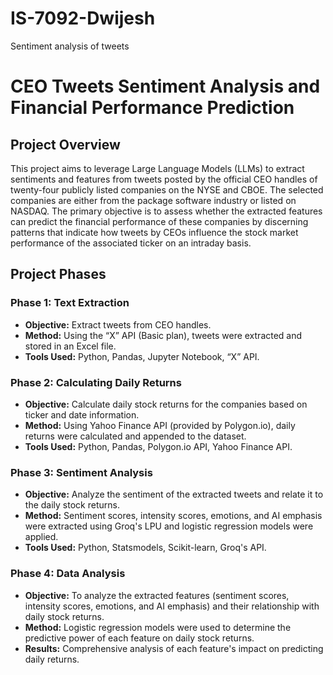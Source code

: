 # IS-7092-Dwijesh
Sentiment analysis of tweets
# CEO Tweets Sentiment Analysis and Financial Performance Prediction

## Project Overview

This project aims to leverage Large Language Models (LLMs) to extract sentiments and features from tweets posted by the official CEO handles of twenty-four publicly listed companies on the NYSE and CBOE. The selected companies are either from the package software industry or listed on NASDAQ. The primary objective is to assess whether the extracted features can predict the financial performance of these companies by discerning patterns that indicate how tweets by CEOs influence the stock market performance of the associated ticker on an intraday basis.

## Project Phases

### Phase 1: Text Extraction
- **Objective:** Extract tweets from CEO handles.
- **Method:** Using the “X” API (Basic plan), tweets were extracted and stored in an Excel file.
- **Tools Used:** Python, Pandas, Jupyter Notebook, “X” API.

### Phase 2: Calculating Daily Returns
- **Objective:** Calculate daily stock returns for the companies based on ticker and date information.
- **Method:** Using Yahoo Finance API (provided by Polygon.io), daily returns were calculated and appended to the dataset.
- **Tools Used:** Python, Pandas, Polygon.io API, Yahoo Finance API.

### Phase 3: Sentiment Analysis
- **Objective:** Analyze the sentiment of the extracted tweets and relate it to the daily stock returns.
- **Method:** Sentiment scores, intensity scores, emotions, and AI emphasis were extracted using Groq's LPU and logistic regression models were applied.
- **Tools Used:** Python, Statsmodels, Scikit-learn, Groq's API.

### Phase 4: Data Analysis
- **Objective:** To analyze the extracted features (sentiment scores, intensity scores, emotions, and AI emphasis) and their relationship with daily stock returns.
- **Method:** Logistic regression models were used to determine the predictive power of each feature on daily stock returns.
- **Results:** Comprehensive analysis of each feature's impact on predicting daily returns.
